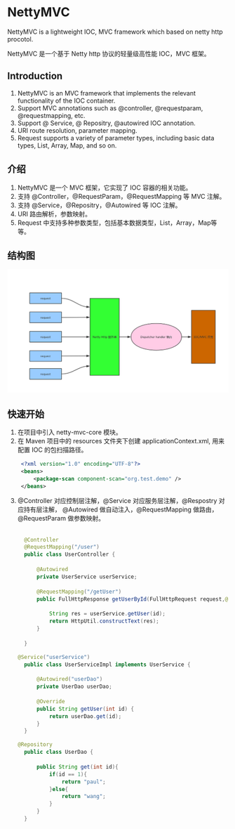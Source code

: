 # NettyMVC

NettyMVC is a lightweight IOC, MVC framework which based on netty http procotol.

NettyMVC 是一个基于 Netty http 协议的轻量级高性能 IOC，MVC 框架。


## Introduction
1. NettyMVC is an MVC framework that implements the relevant functionality of the IOC container.
2. Support MVC annotations such as @controller, @requestparam, @requestmapping, etc.
3. Support @ Service, @ Repositry, @autowired IOC annotation.
4. URI route resolution, parameter mapping.
5. Request supports a variety of parameter types, including basic data types, List, Array, Map, and so on.

## 介绍
1. NettyMVC 是一个 MVC 框架，它实现了 IOC 容器的相关功能。
2. 支持 @Controller，@RequestParam，@RequestMapping 等 MVC 注解。
3. 支持 @Service，@Repositry，@Autowired 等 IOC 注解。
4. URI 路由解析，参数映射。
5. Request 中支持多种参数类型，包括基本数据类型，List，Array，Map等等。

## 结构图
![avatar](https://github.com/PaulWang92115/NettyMVC/blob/master/nettymvc.png)

## 快速开始
1. 在项目中引入 netty-mvc-core 模块。
2. 在 Maven 项目中的 resources 文件夹下创建 applicationContext.xml, 用来配置 IOC 的包扫描路径。
   ```xml
    <?xml version="1.0" encoding="UTF-8"?>
    <beans>
        <package-scan component-scan="org.test.demo" />
    </beans>
   ```
 3. @Controller 对应控制层注解，@Service 对应服务层注解，@Respostry 对应持有层注解， @Autowired 做自动注入，@RequestMapping 做路由，
    @RequestParam 做参数映射。
    ```java
    
      @Controller
      @RequestMapping("/user")
      public class UserController {

          @Autowired
          private UserService userService;

          @RequestMapping("/getUser")
          public FullHttpResponse getUserById(FullHttpRequest request,@RequestParam("userId") int id,@RequestParam("name") String name){

              String res = userService.getUser(id);
              return HttpUtil.constructText(res);
          }

      }

    ```
    ```java
    @Service("userService")
      public class UserServiceImpl implements UserService {

          @Autowired("userDao")
          private UserDao userDao;

          @Override
          public String getUser(int id) {
              return userDao.get(id);
          }
      }
    ```
    ```java
    @Repository
      public class UserDao {

          public String get(int id){
              if(id == 1){
                  return "paul";
              }else{
                  return "wang";
              }
          }
      }

    ```
